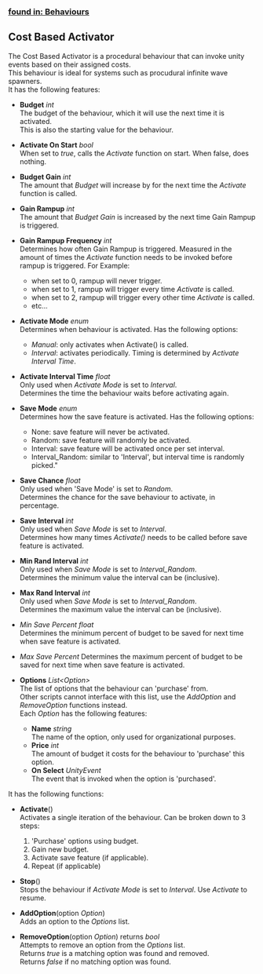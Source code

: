 ### [found in: Behaviours](https://github.com/Sad-AI-dev/dev-kit_Package/blob/main/Documentation/SubPages/Behaviours.md)
## Cost Based Activator
The Cost Based Activator is a procedural behaviour that can invoke unity events based on their assigned costs.  
This behaviour is ideal for systems such as procudural infinite wave spawners.  
It has the following features:

- **Budget** *int*  
The budget of the behaviour, which it will use the next time it is activated.  
This is also the starting value for the behaviour.

- **Activate On Start** *bool*  
When set to *true*, calls the *Activate* function on start. When false, does nothing.

- **Budget Gain** *int*  
The amount that *Budget* will increase by for the next time the *Activate* function is called.

- **Gain Rampup** *int*  
The amount that *Budget Gain* is increased by the next time Gain Rampup is triggered.

- **Gain Rampup Frequency** *int*  
Determines how often Gain Rampup is triggered. Measured in the amount of times the *Activate* function needs to be invoked before rampup is triggered. For Example: 
    - when set to 0, rampup will never trigger.
    - when set to 1, rampup will trigger every time *Activate* is called.
    - when set to 2, rampup will trigger every other time *Activate* is called.
    - etc...
    
- **Activate Mode** *enum*  
Determines when behaviour is activated. Has the following options:
    - *Manual*: only activates when Activate() is called.
    - *Interval*: activates periodically. Timing is determined by *Activate Interval Time*.
    
- **Activate Interval Time** *float*  
Only used when *Activate Mode* is set to *Interval*.  
Determines the time the behaviour waits before activating again.

- **Save Mode** *enum*  
Determines how the save feature is activated. Has the following options:
    - None: save feature will never be activated.
    - Random: save feature will randomly be activated.
    - Interval: save feature will be activated once per set interval.
    - Interval_Random: similar to 'Interval', but interval time is randomly picked."
    
- **Save Chance** *float*  
Only used when 'Save Mode' is set to *Random*.  
Determines the chance for the save behaviour to activate, in percentage.

- **Save Interval** *int*  
Only used when *Save Mode* is set to *Interval*.  
Determines how many times *Activate()* needs to be called before save feature is activated.

- **Min Rand Interval** *int*  
Only used when *Save Mode* is set to *Interval_Random*.  
Determines the minimum value the interval can be (inclusive).

- **Max Rand Interval** *int*  
Only used when *Save Mode* is set to *Interval_Random*.  
Determines the maximum value the interval can be (inclusive).

- *Min Save Percent* *float*  
Determines the minimum percent of budget to be saved for next time when save feature is activated.

- *Max Save Percent*
Determines the maximum percent of budget to be saved for next time when save feature is activated.

- **Options** *List\<Option\>*  
The list of options that the behaviour can 'purchase' from.  
Other scripts cannot interface with this list, use the *AddOption* and *RemoveOption* functions instead.  
Each *Option* has the following features:
    - **Name** *string*  
    The name of the option, only used for organizational purposes.
    - **Price** *int*  
    The amount of budget it costs for the behaviour to 'purchase' this option.
    - **On Select** *UnityEvent*  
    The event that is invoked when the option is 'purchased'.

It has the following functions:

- **Activate**()  
Activates a single iteration of the behaviour. Can be broken down to 3 steps:
    1. 'Purchase' options using budget.
    2. Gain new budget.
    3. Activate save feature (if applicable).
    4. Repeat (if applicable)
    
- **Stop**()  
Stops the behaviour if *Activate Mode* is set to *Interval*. Use *Activate* to resume.
    
- **AddOption**(option *Option*)  
Adds an option to the *Options* list.

- **RemoveOption**(option *Option*) returns *bool*  
Attempts to remove an option from the *Options* list.  
Returns *true* is a matching option was found and removed.  
Returns *false* if no matching option was found.
